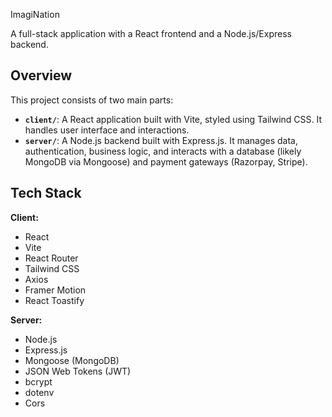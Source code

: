 ImagiNation

A full-stack application with a React frontend and a Node.js/Express backend.


## Overview

This project consists of two main parts:

- **`client/`**: A React application built with Vite, styled using Tailwind CSS. It handles user interface and interactions.
- **`server/`**: A Node.js backend built with Express.js. It manages data, authentication, business logic, and interacts with a database (likely MongoDB via Mongoose) and payment gateways (Razorpay, Stripe).


## Tech Stack

**Client:**

- React
- Vite
- React Router
- Tailwind CSS
- Axios
- Framer Motion
- React Toastify

**Server:**

- Node.js
- Express.js
- Mongoose (MongoDB)
- JSON Web Tokens (JWT)
- bcrypt
- dotenv
- Cors

